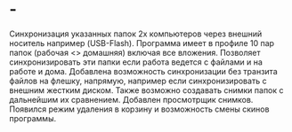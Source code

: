 # -
Синхронизация указанных папок 2х компьютеров через внешний носитель например (USB-Flash). Программа имеет в профиле 10 пар папок (рабочая <> домашняя) включая все вложения. Позволяет синхронизировать эти папки если работа ведется с файлами и на работе и дома. Добавлена возможность синхронизации без транзита файлов на флешку, напрямую, например если синхронизировать с внешним жестким диском. Также возможно создавать снимки папок с дальнейшим их сравнением. Добавлен просмотрщик снимков. Появился режим удаления в корзину и возможность смены скинов программы.
